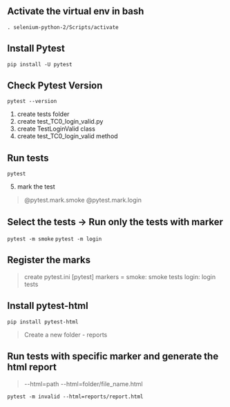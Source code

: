 ## Activate the virtual env in bash

`. selenium-python-2/Scripts/activate`

## Install Pytest

`pip install -U pytest`

## Check Pytest Version

`pytest --version`

1. create tests folder
2. create test_TC0_login_valid.py
3. create TestLoginValid class
4. create test_TC0_login_valid method

## Run tests

`pytest`

5. mark the test

> @pytest.mark.smoke
> @pytest.mark.login

## Select the tests -> Run only the tests with marker

`pytest -m smoke`
`pytest -m login`

## Register the marks

> create pytest.ini
> [pytest]
> markers =
>    smoke: smoke tests
>    login: login tests


## Install pytest-html 

`pip install pytest-html`

> Create a new folder - reports

## Run tests with specific marker and generate the html report 

> --html=path
> --html=folder/file_name.html

`pytest -m invalid --html=reports/report.html`
